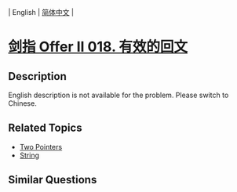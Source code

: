 
| English | [简体中文](README.md) |

# [剑指 Offer II 018. 有效的回文](https://leetcode-cn.com/problems/XltzEq/)

## Description

<p>English description is not available for the problem. Please switch to Chinese.</p>


## Related Topics

- [Two Pointers](https://leetcode-cn.com/tag/two-pointers)
- [String](https://leetcode-cn.com/tag/string)

## Similar Questions


